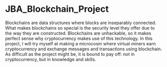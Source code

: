 # JBA_Blockchain_Project
Blockchains are data structures where blocks are inseparably connected. 
What makes blockchains so special is the security level they offer due to the way they are constructed. 
Blockchains are unhackable, so it makes perfect sense why cryptocurrency makes use of this technology. 
In this project, I will try myself at making a microcosm where virtual miners earn cryptocurrency 
and exchange messages and transactions using blockchain. 
As difficult as the project might be, it is bound to pay off: not in cryptocurrency, but in knowledge and skills.
